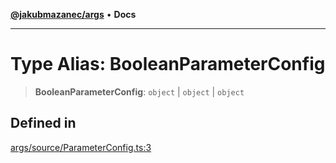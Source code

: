 [**@jakubmazanec/args**](../README.md) • **Docs**

---

# Type Alias: BooleanParameterConfig

> **BooleanParameterConfig**: `object` \| `object` \| `object`

## Defined in

[args/source/ParameterConfig.ts:3](https://github.com/jakubmazanec/tools/blob/29163046acd1da0224b08fd05ca40f385e9ab4e5/packages/args/source/ParameterConfig.ts#L3)
